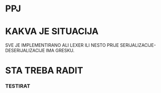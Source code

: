 PPJ
===


# KAKVA JE SITUACIJA
SVE JE IMPLEMENTIRANO ALI LEXER ILI NESTO PRIJE SERIJALIZACIJE-DESERIJALIZACIJE IMA GRESKU. 

# STA TREBA RADIT
### TESTIRAT